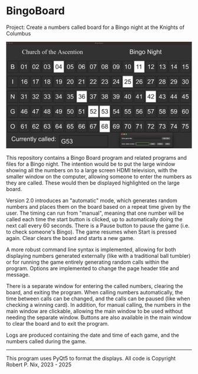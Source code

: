 # BingoBoard
Project: Create a numbers called board for a Bingo night at the Knights of Columbus

![image](bingoboard.png)

This repository contains a Bingo Board program and related programs and files for a Bingo night. The intention would be to put the large window
showing all the numbers on to a large screen HDMI television, with the smaller window on the computer, allowing someone to enter the numbers as
they are called. These would then be displayed highlighted on the large board.

Version 2.0 introduces an "automatic" mode, which generates random numbers and places them on the board based on 
a repeat time given by the user. The timing can run from "manual", meaning that one number will be called each time 
the start button is clicked, up to automatically doing the next call every 60 seconds. There is a Pause button
to pause the game (i.e. to check someone's Bingo). The game resumes when Start is pressed again. Clear clears
the board and starts a new game.

A more robust command line syntax is implemented, allowing for both displaying numbers generated externally 
(like with a traditional ball tumbler) or for running the game entirely generating random calls within the
program. Options are implemented to change the page header title and message.

There is a separate window for entering the called numbers, clearing the board, and exiting the program. When calling
numbers automatically, the time between calls can be changed, and the calls can be paused (like when checking a
winning card). In addition, for manual calling, the numbers in the main window are clickable, allowing the main window
to be used without needing the separate window. Buttons are also available in the main window to clear the board and to
exit the program.

Logs are produced containing the date and time of each game, and the numbers called during the game.

-----

This program uses PyQt5 to format the displays. All code is Copyright Robert P. Nix, 2023 - 2025
